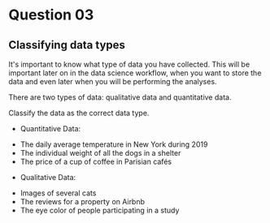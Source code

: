 # Question 03

## Classifying data types

It's important to know what type of data you have collected. This will be important later on in the data science workflow, when you want to store the data and even later when you will be performing the analyses.

There are two types of data: qualitative data and quantitative data.

Classify the data as the correct data type.

* Quantitative Data:
- The daily average temperature in New York during 2019
- The individual weight of all the dogs in a shelter
- The price of a cup of coffee in Parisian cafés

* Qualitative Data:
- Images of several cats
- The reviews for a property on Airbnb
- The eye color of people participating in a study
